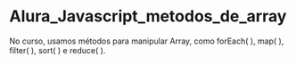 # Alura_Javascript_metodos_de_array
No curso, usamos métodos para manipular Array, como forEach( ), map( ), filter( ), sort( ) e reduce( ).
